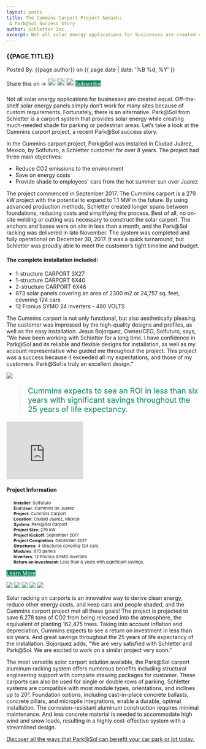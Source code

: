 ```yaml
---
layout: posts
title: The Cummins Carport Project &mdash;
 A Park@Sol Success Story
author: Schletter Inc.
excerpt: Not all solar energy applications for businesses are created equal. Off-the-shelf solar energy panels simply don’t work for many sites because of custom requirements. Fortunately, there is an alternative. Park@Sol from Schletter is a carport system that provides solar energy while creating much-needed shade for parking or pedestrian areas. Let’s take a look at the Cummins carport project, a recent Park@Sol success story.
---
```

<style>body .galleria-thumbnails { margin: auto;} .galleria-theme-classic{background:#fff}</style>
<h3 style="text-transform: uppercase;">{{page.title}} </h3>
<p>Posted By: {{page.author}} on {{ page.date | date: '%B %d, %Y' }}</p>
<section class="row" style="padding-bottom:9px">
<div class="col-md-12">Share this on &rarr;
<a href="https://twitter.com/intent/tweet?text={{ page.title }}&url={{ site.url }}{{ page.url }}&via={{ site.twitter_username }}&related={{ site.twitter_username }}" rel="nofollow" target="_blank" title="Share on Twitter"><img src="{{site.url}}/images/social/twitter.svg" alt="twitter" height="20" /></a>
<a href="https://facebook.com/sharer.php?u={{ site.url }}{{ page.url }}" rel="nofollow" target="_blank" title="Share on Facebook"><img src="{{site.url}}/images/social/facebook.svg" alt="facebook" height="20" /></a>
<a href="https://plus.google.com/share?url={{ site.url }}{{ page.url }}" rel="nofollow" target="_blank" title="Share on Google+"><img src="{{site.url}}/images/social/googleplus.svg" alt="google plus" height="20" /></a>
<a href="https://mailchi.mp/schletter/subscribe-to-schletter-blog" class="btn" target="_blank" style="background-color:#06805C; color:#fff;" role="button">Subscribe</a>
</div>
</section>
<div class="row">
<div class="col-md-7"><p>
Not all solar energy applications for businesses are created equal. Off-the-shelf solar energy panels simply don’t work for many sites because of custom requirements. Fortunately, there is an alternative. Park@Sol from Schletter is a carport system that provides solar energy while creating much-needed shade for parking or pedestrian areas. Let’s take a look at the Cummins carport project, a recent Park@Sol success story.

In the Cummins carport project, Park@Sol was installed in Ciudad Juárez, Mexico, by Solfuturo, a Schletter customer for over 8 years. The project had three main objectives:
<ul><li>Reduce CO2 emissions to the environment</li><li>Save on energy costs</li><li>Provide shade to employees' cars from the hot summer sun over Juarez</li></ul>
</p>
<p>
The project commenced in September 2017. The Cummins carport is a 279 kW project with the potential to expand to 1.1 MW in the future. By using advanced production methods, Schletter created longer spans between foundations, reducing costs and simplifying the process. Best of all, no on-site welding or cutting was necessary to construct the solar carport. The anchors and bases were on site in less than a month, and the Park@Sol racking was delivered in late November. The system was completed and fully operational on December 30, 2017. It was a quick turnaround, but Schletter was proudly able to meet the customer’s tight timeline and budget.
</p>

<h4>The complete installation included:</h4>
<ul><li>1-structure CARPORT 3X27</li><li>1-structure CARPORT 6X40</li><li>2-structure CARPORT 6X46</li><li>873 solar panels covering an area of 2300 m2 or 24,757 sq. feet, covering 124 cars</li><li>12 Fronius SYMO 24 inverters - 480 VOLTS</li></ul>
<p>The Cummins carport is not only functional, but also aesthetically pleasing. The customer was impressed by the high-quality designs and profiles, as well as the easy installation. Jesus Bojorquez, Owner/CEO, Solfuturo, says, "We have been working with Schletter for a long time. I have confidence in Park@Sol and its reliable and flexible designs for installation, as well as my account representative who guided me throughout the project. This project was a success because it exceeded all my expectations, and those of my customers. Park@Sol is truly an excellent design.”</p>
</div>
<div class="col-md-5">
<img class="img-responsive" src="{{site.url}}/images/cummins/solfuturo.png">
<blockquote style="color:#06805C;font-size:20px">Cummins expects to see an ROI in less than six years with significant savings throughout the 25 years of life expectancy.</blockquote>
<div class="embed-responsive embed-responsive-16by9">
<iframe width="200" height="150" src="https://www.youtube.com/embed/DfWDt-57rAw" frameborder="0" allow="autoplay; encrypted-media" allowfullscreen=""></iframe></div>

<div class="row">
<div class="col-md-12">
<h4>Project Information</h4>
<ul style="font-size:11px; list-style:none;">
<li><strong>Installer</strong>: Solfuturo</li>
<li><strong>End User</strong>: Cummins de Juarez</li>
<li><strong>Project:</strong> Cummins Carport</li>
<li><strong>Location</strong>: Ciudad Juarez, Mexico</li>
<li><strong>System</strong>: Park@Sol Carport</li>
<li><strong>Project Size</strong>: 279 kW</li>
<li><strong>Project Kickoff</strong>: September 2017</li>
<li><strong>Project Completion</strong>: December 2017</li>
<li><strong>Structures</strong>: 4 structures covering 124 cars</li>
<li><strong>Modules</strong>: 873 panels</li>
<li><strong>Inverters</strong>: 12 Fronius SYMO inverters</li>
<li><strong>Return on Investment</strong>: Less than 6 years with significant savings.</li>

</ul>
<p><a href="/carport.html" role="button" class="btn " style="background-color:#06805C; color:#fff; margin-top:5px">Learn More</a></p>

</div>
</div>
</div>
</div>
<div class="row">
<div class="col-md-12">
<div class="galleria3">       
    <img src="{{site.url}}/images/cummins/2018-01-16 12.54.17-1.jpg">
    <img src="{{site.url}}/images/cummins/2018-01-16 11.43.49-1.jpg">
    <img src="{{site.url}}/images/cummins/2018-01-06 14.03.54.jpg"> 
    <img src="{{site.url}}/images/cummins/foto3.jpg">
    <img src="{{site.url}}/images/cummins/foto 4.jpg">
    
</div>
</div>
</div>

<div class="row">
<div class="col-md-12">
<p>Solar racking on carports is an innovative way to derive clean energy, reduce other energy costs, and keep cars and people shaded, and the Cummins carport project met all these goals! The project is projected to save 6.278 tons of CO2 from being released into the atmosphere, the equivalent of planting 162,475 trees. Taking into account inflation and depreciation, Cummins expects to see a return on investment in less than six years. And great savings throughout the  25 years of life expectancy of the installation. Bojorquez adds, "We are very satisfied with Schletter and Park@Sol. We are excited to work on a similar project very soon."</p>
<p>The most versatile solar carport solution available, the Park@Sol carport aluminum racking system offers numerous benefits including structural engineering support with complete drawing packages for customer. These carports can also be used for single or double rows of parking. Schletter systems are compatible with most module types, orientations, and inclines up to 20°. Foundation options, including cast-in-place concrete ballasts, concrete pillars, and micropile integrations, enable a durable, optimal installation. The corrosion-resistant aluminum construction requires minimal maintenance. And less concrete material is needed to accommodate high wind and snow loads, resulting in a highly cost-effective system with a streamlined design.</p>
<p><a href="https://www.schletter.us/carport">Discover all the ways that Park@Sol can benefit your car park or lot today.</a></p>
</div>
</div>

 <script>
	 (function() { 
		 Galleria.loadTheme('{{site.url}}/js/galleria/themes/classic/galleria.classic.min.js');
		 Galleria.run('.galleria3');
		 Galleria.configure({
		debug: false ,// debug is now off for deployment
        thumbPosition:'center'
 });
	 }());
 </script> 


